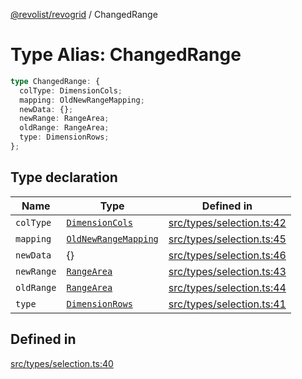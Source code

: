 [@revolist/revogrid](README.md) / ChangedRange

# Type Alias: ChangedRange

```ts
type ChangedRange: {
  colType: DimensionCols;
  mapping: OldNewRangeMapping;
  newData: {};
  newRange: RangeArea;
  oldRange: RangeArea;
  type: DimensionRows;
};
```

## Type declaration

| Name | Type | Defined in |
| ------ | ------ | ------ |
| `colType` | [`DimensionCols`](TypeAlias.DimensionCols.md) | [src/types/selection.ts:42](https://github.com/revolist/revogrid/blob/41a50f3812b438de1179c5db15e284c71422e9de/src/types/selection.ts#L42) |
| `mapping` | [`OldNewRangeMapping`](TypeAlias.OldNewRangeMapping.md) | [src/types/selection.ts:45](https://github.com/revolist/revogrid/blob/41a50f3812b438de1179c5db15e284c71422e9de/src/types/selection.ts#L45) |
| `newData` | \{\} | [src/types/selection.ts:46](https://github.com/revolist/revogrid/blob/41a50f3812b438de1179c5db15e284c71422e9de/src/types/selection.ts#L46) |
| `newRange` | [`RangeArea`](TypeAlias.RangeArea.md) | [src/types/selection.ts:43](https://github.com/revolist/revogrid/blob/41a50f3812b438de1179c5db15e284c71422e9de/src/types/selection.ts#L43) |
| `oldRange` | [`RangeArea`](TypeAlias.RangeArea.md) | [src/types/selection.ts:44](https://github.com/revolist/revogrid/blob/41a50f3812b438de1179c5db15e284c71422e9de/src/types/selection.ts#L44) |
| `type` | [`DimensionRows`](TypeAlias.DimensionRows.md) | [src/types/selection.ts:41](https://github.com/revolist/revogrid/blob/41a50f3812b438de1179c5db15e284c71422e9de/src/types/selection.ts#L41) |

## Defined in

[src/types/selection.ts:40](https://github.com/revolist/revogrid/blob/41a50f3812b438de1179c5db15e284c71422e9de/src/types/selection.ts#L40)
